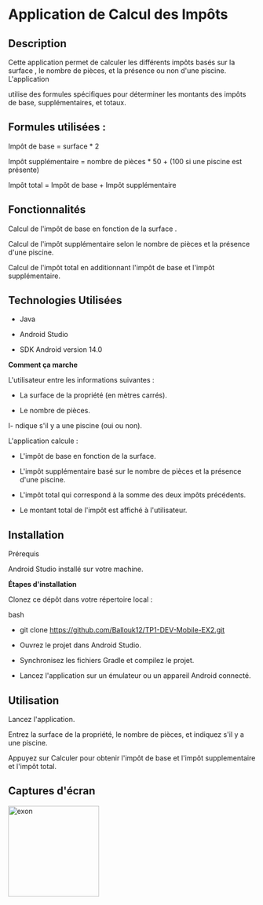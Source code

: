 # Application de Calcul des Impôts  

## Description

Cette application permet de calculer les différents impôts basés sur la surface , le nombre de pièces, et la présence ou non d'une piscine. L'application  
 
 utilise des formules spécifiques pour déterminer les montants des impôts de base, supplémentaires, et totaux.

## Formules utilisées :  

Impôt de base = surface * 2  

Impôt supplémentaire = nombre de pièces * 50 + (100 si une piscine est présente)  

Impôt total = Impôt de base + Impôt supplémentaire  

## Fonctionnalités  

Calcul de l'impôt de base en fonction de la surface .  

Calcul de l'impôt supplémentaire selon le nombre de pièces et la présence d'une piscine.  

Calcul de l'impôt total en additionnant l'impôt de base et l'impôt supplémentaire.  

## Technologies Utilisées  

- Java  

- Android Studio  

- SDK Android version 14.0
    
**Comment ça marche**

L'utilisateur entre les informations suivantes :  


- La surface de la propriété (en mètres carrés).  

- Le nombre de pièces.  

I- ndique s'il y a une piscine (oui ou non).  

L'application calcule :  


- L'impôt de base en fonction de la surface.
  
- L'impôt supplémentaire basé sur le nombre de pièces et la présence d'une piscine.  

- L'impôt total qui correspond à la somme des deux impôts précédents.  

- Le montant total de l'impôt est affiché à l'utilisateur.  


## Installation  

Prérequis  

Android Studio installé sur votre machine.  

**Étapes d'installation**  

Clonez ce dépôt dans votre répertoire local :  

bash  

- git clone https://github.com/Ballouk12/TP1-DEV-Mobile-EX2.git  

- Ouvrez le projet dans Android Studio.  

- Synchronisez les fichiers Gradle et compilez le projet.  

- Lancez l'application sur un émulateur ou un appareil Android connecté.  

## Utilisation  

Lancez l'application.  

Entrez la surface de la propriété, le nombre de pièces, et indiquez s'il y a une piscine.  

Appuyez sur Calculer pour obtenir l'impôt de base et l'impôt supplementaire et l'impôt total.  

## Captures d'écran
<img width="185" alt="exon" src="https://github.com/user-attachments/assets/f0f0a1e9-daa6-46c5-8739-c0cb31c618c3">
